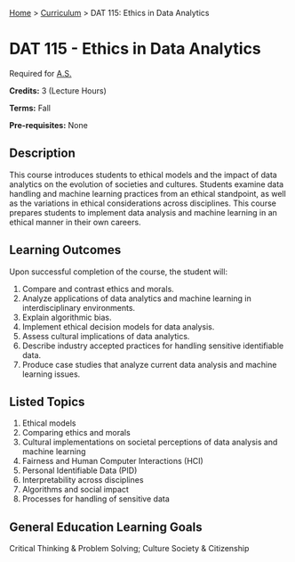 [Home](../) > [Curriculum](index.html) > DAT 115: Ethics in Data Analytics

# DAT 115 - Ethics in Data Analytics

Required for [A.S.](as_curriculum.md)

**Credits:** 3 (Lecture Hours)

**Terms:** Fall

**Pre-requisites:** None

## Description

This course introduces students to ethical models and the impact of data analytics on the evolution of societies and cultures. Students examine data handling and machine learning practices from an ethical standpoint, as well as the variations in ethical considerations across disciplines. This course prepares students to implement data analysis and machine learning in an ethical manner in their own careers. 

## Learning Outcomes

Upon successful completion of the course, the student will:
1. Compare and contrast ethics and morals.
2. Analyze applications of data analytics and machine learning in interdisciplinary environments.
3. Explain algorithmic bias.
4. Implement ethical decision models for data analysis.
5. Assess cultural implications of data analytics.
6. Describe industry accepted practices for handling sensitive identifiable data.
7. Produce case studies that analyze current data analysis and machine learning issues.                      

## Listed Topics

1. Ethical models
2. Comparing ethics and morals
3. Cultural implementations on societal perceptions of data analysis and machine learning
4. Fairness and Human Computer Interactions (HCI)
5. Personal Identifiable Data (PID)
6. Interpretability across disciplines
7. Algorithms and social impact
8. Processes for handling of sensitive data


## General Education Learning Goals

Critical Thinking & Problem Solving; Culture Society & Citizenship